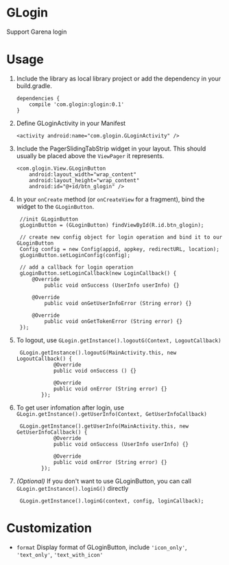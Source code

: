 # GLogin

Support Garena login

# Usage

 1. Include the library as local library project or add the dependency in your build.gradle.
        
        dependencies {
            compile 'com.glogin:glogin:0.1'
        }
        
 2. Define GLoginActivity in your Manifest

        <activity android:name="com.glogin.GLoginActivity" />
        
 3. Include the PagerSlidingTabStrip widget in your layout. This should usually be placed
    above the `ViewPager` it represents.

        <com.glogin.View.GLoginButton
            android:layout_width="wrap_content"
            android:layout_height="wrap_content"
            android:id="@+id/btn_glogin" />
            
 4. In your `onCreate` method (or `onCreateView` for a fragment), bind the
     widget to the `GLoginButton`.

         //init GLoginButton
         gLoginButton = (GLoginButton) findViewById(R.id.btn_glogin);
         
         // create new config object for login operation and bind it to our GLoginButton
         Config config = new Config(appid, appkey, redirectURL, location);
         gLoginButton.setLoginConfig(config);
         
         // add a callback for login operation
         gLoginButton.setLoginCallback(new LoginCallback() {
             @Override
                 public void onSuccess (UserInfo userInfo) {}

             @Override
                 public void onGetUserInfoError (String error) {}

             @Override
                 public void onGetTokenError (String error) {}
         });
         
 5. To logout, use `GLogin.getInstance().logoutG(Context, LogoutCallback)`
  
         GLogin.getInstance().logoutG(MainActivity.this, new LogoutCallback() {
                    @Override
                    public void onSuccess () {}

                    @Override
                    public void onError (String error) {}
                });
                
 6. To get user infomation after login, use `GLogin.getInstance().getUserInfo(Context, GetUserInfoCallback)`
  
         GLogin.getInstance().getUserInfo(MainActivity.this, new GetUserInfoCallback() {
                    @Override
                    public void onSuccess (UserInfo userInfo) {}

                    @Override
                    public void onError (String error) {}
                });
                
 7. *(Optional)* If you don't want to use GLoginButton, you can call `GLogin.getInstance().loginG()` directly
   
         GLogin.getInstance().loginG(context, config, loginCallback);
         
# Customization

 * `format` Display format of GLoginButton, include `'icon_only'`, `'text_only'`, `'text_with_icon'`
 
